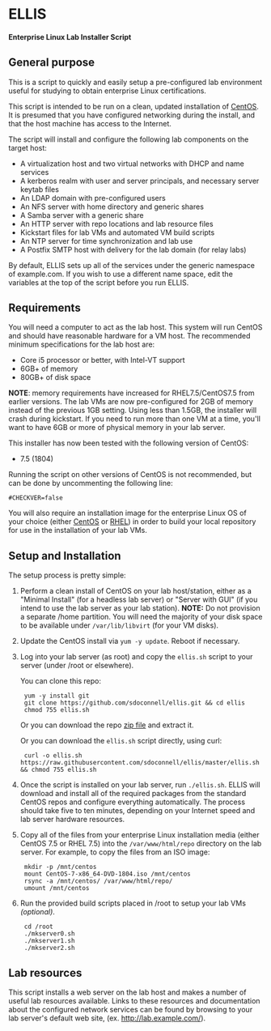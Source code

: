 # ELLIS
#### Enterprise Linux Lab Installer Script

## General purpose

This is a script to quickly and easily setup a pre-configured lab
environment useful for studying to obtain enterprise Linux certifications.

This script is intended to be run on a clean, updated installation of [CentOS](http://centos.org/).
It is presumed that you have configured networking during the install, and that the
host machine has access to the Internet.

The script will install and configure the following lab components on the target host:

- A virtualization host and two virtual networks with DHCP and name services
- A kerberos realm with user and server principals, and necessary server keytab files
- An LDAP domain with pre-configured users
- An NFS server with home directory and generic shares
- A Samba server with a generic share
- An HTTP server with repo locations and lab resource files
- Kickstart files for lab VMs and automated VM build scripts
- An NTP server for time synchronization and lab use
- A Postfix SMTP host with delivery for the lab domain (for relay labs)

By default, ELLIS sets up all of the services under the generic namespace of example.com.
If you wish to use a different name space, edit the variables at the top of the script
before you run ELLIS.

## Requirements

You will need a computer to act as the lab host. This system will run CentOS and should
have reasonable hardware for a VM host. The recommended minimum specifications for the lab
host are:

- Core i5 processor or better, with Intel-VT support
- 6GB+ of memory
- 80GB+ of disk space

**NOTE**: memory requirements have increased for RHEL7.5/CentOS7.5 from earlier versions. The lab VMs
are now pre-configured for 2GB of memory instead of the previous 1GB setting. Using less than
1.5GB, the installer will crash during kickstart. If you need to run more than one VM at a time,
you'll want to have 6GB or more of physical memory in your lab server.

This installer has now been tested with the following version of CentOS:

- 7.5 (1804)

Running the script on other versions of CentOS is not recommended, but can be done by uncommenting
the following line:

    #CHECKVER=false

You will also require an installation image for the enterprise Linux OS of your choice
(either [CentOS](https://www.centos.org/download/) or [RHEL](https://www.redhat.com/en/technologies/linux-platforms/enterprise-linux)) 
in order to build your local repository for use in the installation of your lab VMs.

## Setup and Installation

The setup process is pretty simple:
 
1. Perform a clean install of CentOS on your lab host/station, either as a 
"Minimal Install" (for a headless lab server) or "Server with GUI" (if you intend to 
use the lab server as your lab station). **NOTE:** Do not provision a separate /home 
partition. You will need the majority of your disk space to be available under 
`/var/lib/libvirt` (for your VM disks).

2. Update the CentOS install via `yum -y update`. Reboot if necessary.
 
3. Log into your lab server (as root) and copy the `ellis.sh` script to your server (under 
/root or elsewhere).

    You can clone this repo:
    
        yum -y install git
        git clone https://github.com/sdoconnell/ellis.git && cd ellis
        chmod 755 ellis.sh
    
    Or you can download the repo [zip file](https://github.com/sdoconnell/ELLIS/archive/master.zip) and extract it.
    
    Or you can download the `ellis.sh` script directly, using curl:
    
        curl -o ellis.sh https://raw.githubusercontent.com/sdoconnell/ellis/master/ellis.sh && chmod 755 ellis.sh
    
4. Once the script is installed on your lab server, run `./ellis.sh`. ELLIS will download and
install all of the required packages from the standard CentOS repos and configure everything
automatically. The process should take five to ten minutes, depending on your Internet speed
and lab server hardware resources.
 
5. Copy all of the files from your enterprise Linux installation media (either CentOS 7.5 or RHEL 7.5)
into the `/var/www/html/repo` directory on the lab server. For example, to copy the files from an ISO image:

        mkdir -p /mnt/centos
        mount CentOS-7-x86_64-DVD-1804.iso /mnt/centos
        rsync -a /mnt/centos/ /var/www/html/repo/
        umount /mnt/centos

5. Run the provided build scripts placed in /root to setup your lab VMs *(optional)*.

        cd /root
        ./mkserver0.sh
        ./mkserver1.sh
        ./mkserver2.sh

## Lab resources

This script installs a web server on the lab host and makes a number of useful lab
resources available. Links to these resources and documentation about the configured
network services can be found by browsing to your lab server's default web site,
(ex. http://lab.example.com/).

